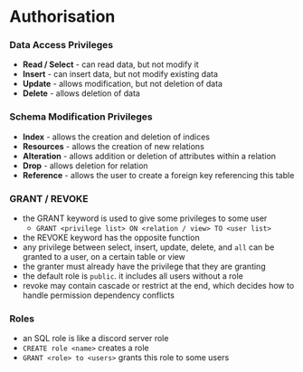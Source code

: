 # Authorisation
### Data Access Privileges
* **Read / Select** - can read data, but not modify it
* **Insert** - can insert data, but not modify existing data
* **Update** - allows modification, but not deletion of data
* **Delete** - allows deletion of data

### Schema Modification Privileges
* **Index** - allows the creation and deletion of indices
* **Resources** - allows the creation of new relations
* **Alteration** - allows addition or deletion of attributes within a relation
* **Drop** - allows deletion for relation
* **Reference** - allows the user to create a foreign key referencing this table

### GRANT / REVOKE
* the GRANT keyword is used to give some privileges to some user
	* `GRANT <privilege list> ON <relation / view> TO <user list>`
* the REVOKE keyword has the opposite function
* any privilege between select, insert, update, delete, and `all` can be granted to a user, on a certain table or view
* the granter must already have the privilege that they are granting
* the default role is `public`. it includes all users without a role
* revoke may contain cascade or restrict at the end, which decides how to handle permission dependency conflicts

 ### Roles
 * an SQL role is like a discord server role
 * `CREATE role <name>` creates a role
 * `GRANT <role> to <users>` grants this role to some users